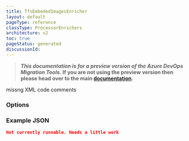 ```yaml
---
title: TfsEmbededImagesEnricher
layout: default
pageType: reference
classType: ProcessorEnrichers
architecture: v2
toc: true
pageStatus: generated
discussionId: 
---
```



>**_This documentation is for a preview version of the Azure DevOps Migration Tools._ If you are not using the preview version then please head over to the main [documentation](https://nkdagility.github.io/azure-devops-migration-tools).**

missng XML code comments

### Options

<Options>

### Example JSON

```JSON
Not currently runnable. Needs a little work
```